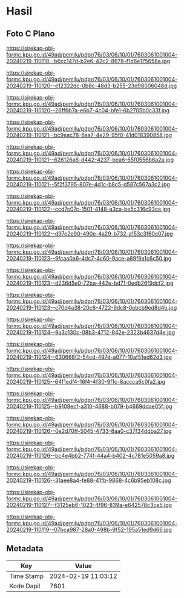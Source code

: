 # Hasil

## Foto C Plano

https://sirekap-obj-formc.kpu.go.id/49ad/pemilu/pdpr/76/03/06/10/01/7603061001004-20240219-110118--b6cc147d-b2e6-42c2-8678-f1d6e175658a.jpg

https://sirekap-obj-formc.kpu.go.id/49ad/pemilu/pdpr/76/03/06/10/01/7603061001004-20240219-110120--e12322dc-0b8c-48d3-b255-23d98006048d.jpg

https://sirekap-obj-formc.kpu.go.id/49ad/pemilu/pdpr/76/03/06/10/01/7603061001004-20240219-110120--26ff6b7a-e6b7-4c04-bfe1-6b2705b0c33f.jpg

https://sirekap-obj-formc.kpu.go.id/49ad/pemilu/pdpr/76/03/06/10/01/7603061001004-20240219-110121--bc9eac78-6aa7-4e29-95f0-41d018390858.jpg

https://sirekap-obj-formc.kpu.go.id/49ad/pemilu/pdpr/76/03/06/10/01/7603061001004-20240219-110121--626126a6-d442-4237-bea6-65f0556b6a2a.jpg

https://sirekap-obj-formc.kpu.go.id/49ad/pemilu/pdpr/76/03/06/10/01/7603061001004-20240219-110121--5f2f3795-807e-4d1c-b8c5-d587c567a3c2.jpg

https://sirekap-obj-formc.kpu.go.id/49ad/pemilu/pdpr/76/03/06/10/01/7603061001004-20240219-110122--ccd7c07c-1501-4148-a3ca-be5c316c93ce.jpg

https://sirekap-obj-formc.kpu.go.id/49ad/pemilu/pdpr/76/03/06/10/01/7603061001004-20240219-110122--d97e2e90-490e-4a29-b732-a153c3f60e07.jpg

https://sirekap-obj-formc.kpu.go.id/49ad/pemilu/pdpr/76/03/06/10/01/7603061001004-20240219-110123--9fcaa0a6-4dc7-4c60-9ace-a89f9a1c6c50.jpg

https://sirekap-obj-formc.kpu.go.id/49ad/pemilu/pdpr/76/03/06/10/01/7603061001004-20240219-110123--d236d5e0-72ba-442e-bd71-0edb26f9dcf2.jpg

https://sirekap-obj-formc.kpu.go.id/49ad/pemilu/pdpr/76/03/06/10/01/7603061001004-20240219-110123--c70d4a38-20c6-4722-9dc8-0ebcb9ed8d4b.jpg

https://sirekap-obj-formc.kpu.go.id/49ad/pemilu/pdpr/76/03/06/10/01/7603061001004-20240219-110124--9a3c130c-08b3-4712-942e-2323b4637d4e.jpg

https://sirekap-obj-formc.kpu.go.id/49ad/pemilu/pdpr/76/03/06/10/01/7603061001004-20240219-110124--630668f2-54cd-497d-a077-10af51ed62d3.jpg

https://sirekap-obj-formc.kpu.go.id/49ad/pemilu/pdpr/76/03/06/10/01/7603061001004-20240219-110125--64f1edf4-16f4-4f30-9f1c-8accca6c0fa2.jpg

https://sirekap-obj-formc.kpu.go.id/49ad/pemilu/pdpr/76/03/06/10/01/7603061001004-20240219-110125--b9109ecf-a310-4688-b079-b4669ddae05f.jpg

https://sirekap-obj-formc.kpu.go.id/49ad/pemilu/pdpr/76/03/06/10/01/7603061001004-20240219-110126--0e2d70ff-5045-4733-8aa0-c37f34ddba27.jpg

https://sirekap-obj-formc.kpu.go.id/49ad/pemilu/pdpr/76/03/06/10/01/7603061001004-20240219-110126--bc4e4bb2-774f-44a4-b402-4c781e5059a8.jpg

https://sirekap-obj-formc.kpu.go.id/49ad/pemilu/pdpr/76/03/06/10/01/7603061001004-20240219-110126--31aee8a4-fe88-41fb-9868-4c6b95eb108c.jpg

https://sirekap-obj-formc.kpu.go.id/49ad/pemilu/pdpr/76/03/06/10/01/7603061001004-20240219-110127--f3125eb6-1023-4f96-839a-e642578c3ce5.jpg

https://sirekap-obj-formc.kpu.go.id/49ad/pemilu/pdpr/76/03/06/10/01/7603061001004-20240219-110119--07bca987-28a0-498b-9f52-195a51ed9d66.jpg


## Metadata

| Key        | Value               |
| ---------- | ------------------- |
| Time Stamp | 2024-02-19 11:03:12 |
| Kode Dapil | 7601                |




